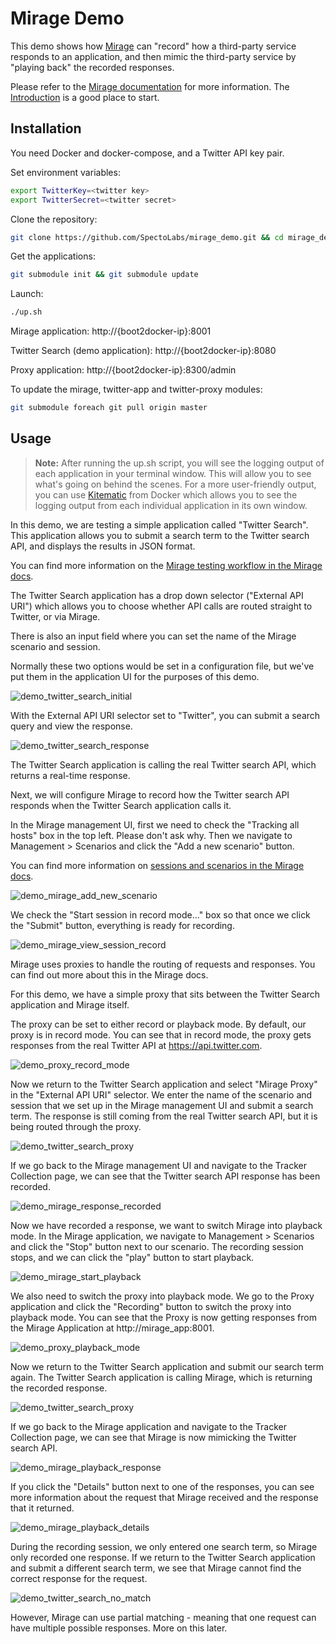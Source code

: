 # Mirage Demo

This demo shows how [Mirage](https://github.com/SpectoLabs/mirage) can "record" how a third-party service responds to an application, and then mimic the third-party service by "playing back" the recorded responses.

Please refer to the [Mirage documentation](https://github.com/SpectoLabs/mirage/wiki) for more information. The [Introduction](https://github.com/SpectoLabs/mirage/wiki/Introduction) is a good place to start.

## Installation

You need Docker and docker-compose, and a Twitter API key pair.

Set environment variables:

```bash
export TwitterKey=<twitter key>
export TwitterSecret=<twitter secret>
```

Clone the repository:
```bash
git clone https://github.com/SpectoLabs/mirage_demo.git && cd mirage_demo
```

Get the applications:

```bash
git submodule init && git submodule update
```

Launch:

```bash
./up.sh

```

Mirage application: http://{boot2docker-ip}:8001

Twitter Search (demo application): http://{boot2docker-ip}:8080

Proxy application: http://{boot2docker-ip}:8300/admin  


To update the mirage, twitter-app and twitter-proxy modules:

```bash
git submodule foreach git pull origin master
```

## Usage


> **Note:** After running the up.sh script, you will see the logging output of each application in your terminal window. This will allow you to see what's going on behind the scenes. For a more user-friendly output, you can use [Kitematic](https://kitematic.com/) from Docker which allows you to see the logging output from each individual application in its own window.


In this demo, we are testing a simple application called "Twitter Search". This application allows you to submit a search term to the Twitter search API, and displays the results in JSON format.

You can find more information on the [Mirage testing workflow in the Mirage docs](https://github.com/SpectoLabs/mirage/wiki/Testing-Workflow).

The Twitter Search application has a drop down selector ("External API URI") which allows you to choose whether API calls are routed straight to Twitter, or via Mirage.

There is also an input field where you can set the name of the Mirage scenario and session.

Normally these two options would be set in a configuration file, but we've put them in the application UI for the purposes of this demo.  

![demo_twitter_search_initial](https://storage.googleapis.com/specto-wiki-img/demo_twitter_search_initial.png)

With the External API URI selector set to "Twitter", you can submit a search query and view the response.

![demo_twitter_search_response](https://storage.googleapis.com/specto-wiki-img/demo_twitter_search_response.png)

The Twitter Search application is calling the real Twitter search API, which returns a real-time response.

Next, we will configure Mirage to record how the Twitter search API responds when the Twitter Search application calls it.

In the Mirage management UI, first we need to check the "Tracking all hosts" box in the top left. Please don't ask why. Then we navigate to Management > Scenarios and click the "Add a new scenario" button.

You can find more information on [sessions and scenarios in the Mirage docs](https://github.com/SpectoLabs/mirage/wiki/Glossary).

![demo_mirage_add_new_scenario](https://storage.googleapis.com/specto-wiki-img/demo_mirage_add_new_scenario.png)

We check the "Start session in record mode..." box so that once we click the "Submit" button, everything is ready for recording.

![demo_mirage_view_session_record](https://storage.googleapis.com/specto-wiki-img/demo_mirage_view_session_record.png)  

Mirage uses proxies to handle the routing of requests and responses. You can find out more about this in the Mirage docs.

For this demo, we have a simple proxy that sits between the Twitter Search application and Mirage itself.

The proxy can be set to either record or playback mode. By default, our proxy is in record mode. You can see that in record mode, the proxy gets responses from the real Twitter API at https://api.twitter.com.

![demo_proxy_record_mode](https://storage.googleapis.com/specto-wiki-img/demo_proxy_record_mode.png)

Now we return to the Twitter Search application and select "Mirage Proxy" in the "External API URI" selector. We enter the name of the scenario and session that we set up in the Mirage management UI and submit a search term. The response is still coming from the real Twitter search API, but it is being routed through the proxy.

![demo_twitter_search_proxy](https://storage.googleapis.com/specto-wiki-img/demo_twitter_search_proxy.png)

If we go back to the Mirage management UI and navigate to the Tracker Collection page, we can see that the Twitter search API response has been recorded.

![demo_mirage_response_recorded](https://storage.googleapis.com/specto-wiki-img/demo_mirage_response_recorded.png)

Now we have recorded a response, we want to switch Mirage into playback mode. In the Mirage application, we navigate to Management > Scenarios and click the "Stop" button next to our scenario. The recording session stops, and we can click the "play" button to start playback.

![demo_mirage_start_playback](https://storage.googleapis.com/specto-wiki-img/demo_mirage_start_playback.png)

We also need to switch the proxy into playback mode. We go to the Proxy application and click the "Recording" button to switch the proxy into playback mode. You can see that the Proxy is now getting responses from the Mirage Application at http://mirage_app:8001.

![demo_proxy_playback_mode](https://storage.googleapis.com/specto-wiki-img/demo_proxy_playback_mode.png)

Now we return to the Twitter Search application and submit our search term again. The Twitter Search application is calling Mirage, which is returning the recorded response.

![demo_twitter_search_proxy](https://storage.googleapis.com/specto-wiki-img/demo_twitter_search_proxy.png)

If we go back to the Mirage application and navigate to the Tracker Collection page, we can see that Mirage is now mimicking the Twitter search API.

![demo_mirage_playback_response](https://storage.googleapis.com/specto-wiki-img/demo_mirage_playback_response.png)

If you click the "Details" button next to one of the responses, you can see more information about the request that Mirage received and the response that it returned.

![demo_mirage_playback_details](https://storage.googleapis.com/specto-wiki-img/demo_mirage_playback_details.png)  

During the recording session, we only entered one search term, so Mirage only recorded one response. If we return to the Twitter Search application and submit a different search term, we see that Mirage cannot find the correct response for the request.

![demo_twitter_search_no_match](https://storage.googleapis.com/specto-wiki-img/demo_twitter_search_no_match.png)  

However, Mirage can use partial matching - meaning that one request can have multiple possible responses. More on this later.
